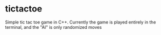 # tictactoe
Simple tic tac toe game in C++. Currently the game is played entirely in the terminal, and the "AI" is only randomized moves
